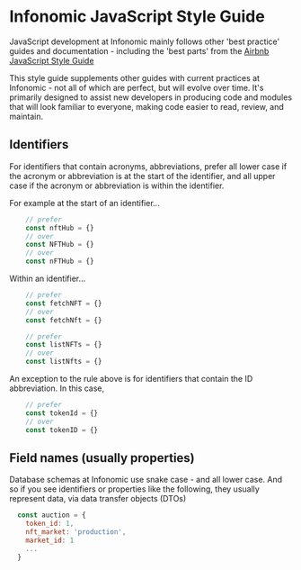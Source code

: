 # Infonomic JavaScript Style Guide

JavaScript development at Infonomic mainly follows other 'best practice' guides and documentation - including the 'best parts' from the [Airbnb JavaScript Style Guide](https://github.com/airbnb/javascript) 

This style guide supplements other guides with current practices at Infonomic - not all of which are perfect, but will evolve over time. It's primarily designed to assist new developers in producing code and modules that will look familiar to everyone, making code easier to read, review, and maintain.

## Identifiers

For identifiers that contain acronyms, abbreviations, prefer all lower case if the acronym or abbreviation is at the start of the identifier, and all upper case if the acronym or abbreviation is within the identifier.

For example at the start of an identifier...

```js
    // prefer
    const nftHub = {}
    // over
    const NFTHub = {}
    // over
    const nFTHub = {}
```
Within an identifier...

```js
    // prefer
    const fetchNFT = {}
    // over
    const fetchNft = {}
```

```js
    // prefer
    const listNFTs = {}
    // over
    const listNfts = {}
```

An exception to the rule above is for identifiers that contain the ID abbreviation. In this case,

```js
    // prefer
    const tokenId = {}
    // over
    const tokenID = {}
```

## Field names (usually properties)

Database schemas at Infonomic use snake case - and all lower case. And so if you see identifiers or properties like the following, they usually represent data, via data transfer objects (DTOs)

```js
  const auction = {
    token_id: 1,
    nft_market: 'production',
    market_id: 1
    ...
  }

```


